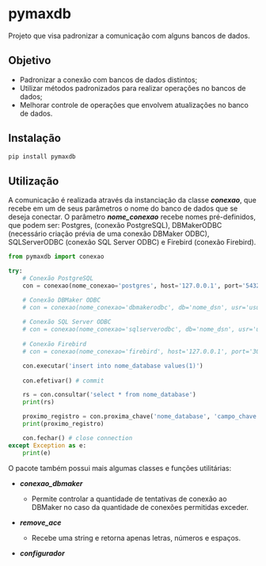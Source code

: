 # pymaxdb
Projeto que visa padronizar a comunicação com alguns bancos de dados.

## Objetivo
- Padronizar a conexão com bancos de dados distintos; 
- Utilizar métodos padronizados para realizar operações no bancos de dados;
- Melhorar controle de operações que envolvem atualizações no banco de dados.

## Instalação
```sh
pip install pymaxdb
```

## Utilização
A comunicação é realizada através da instanciação da classe ***conexao***, que recebe em um de seus parâmetros o nome do banco de dados que se deseja conectar. O parâmetro ***nome_conexao*** recebe nomes pré-definidos, que podem ser: Postgres, (conexão PostgreSQL), DBMakerODBC (necessário criação prévia de uma conexão DBMaker ODBC), SQLServerODBC (conexão SQL Server ODBC) e Firebird (conexão Firebird).

```python
from pymaxdb import conexao

try:
    # Conexão PostgreSQL
    con = conexao(nome_conexao='postgres', host='127.0.0.1', port='5432', db='nome_database', usr='usuário', pwd='senha')

    # Conexão DBMaker ODBC
    # con = conexao(nome_conexao='dbmakerodbc', db='nome_dsn', usr='usuário', pwd='senha')  
    
    # Conexão SQL Server ODBC
    # con = conexao(nome_conexao='sqlserverodbc', db='nome_dsn', usr='usuário', pwd='senha')
    
    # Conexão Firebird
    # con = conexao(nome_conexao='firebird', host='127.0.0.1', port='3050', db='/caminho_database/nome_database.fdb', usr='usuário', pwd='senha')

    con.executar('insert into nome_database values(1)')
    
    con.efetivar() # commit

    rs = con.consultar('select * from nome_database')
    print(rs)

    proximo_registro = con.proxima_chave('nome_database', 'campo_chave')
    print(proximo_registro)

    con.fechar() # close connection       
except Exception as e:    
    print(e)
```

O pacote também possui mais algumas classes e funções utilitárias:

- ***conexao_dbmaker***
  - Permite controlar a quantidade de tentativas de conexão ao DBMaker no caso da quantidade de conexões permitidas exceder.

- ***remove_ace***
  - Recebe uma string e retorna apenas letras, números e espaços.

- ***configurador***
